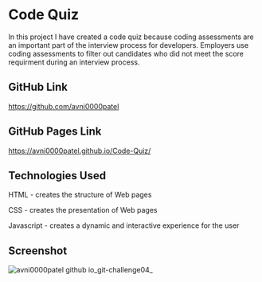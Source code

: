 # Code Quiz
In this project I have created a code quiz because coding assessments are an important part of the interview process for developers. Employers use coding assessments to filter out candidates who did not meet the score requirment during an interview process.  
## GitHub Link
https://github.com/avni0000patel
## GitHub Pages Link
https://avni0000patel.github.io/Code-Quiz/
## Technologies Used
HTML - creates the structure of Web pages

CSS - creates the presentation of Web pages

Javascript - creates a dynamic and interactive experience for the user
## Screenshot
![avni0000patel github io_git-challenge04_](https://user-images.githubusercontent.com/104175474/176277063-1d582bbc-a21d-4c68-967a-d2ae68a5e1a6.png)
